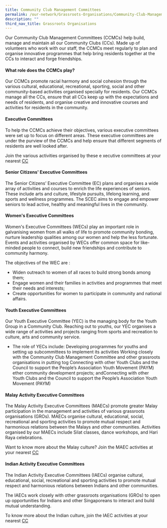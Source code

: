 ```yaml
---
title: Community Club Management Committees
permalink: /our-network/Grassroots-Organisations/Community-Club-Management-Committees/
description: ""
third_nav_title: Grassroots Organisations
---
```

Our Community Club Management Committees (CCMCs) help build, manage and maintain all our Community Clubs (CCs). Made up of volunteers who work with our staff, the CCMCs meet regularly to plan and organise innovative programmes that help bring residents together at the CCs to interact and forge friendships.

#### What role does the CCMCs play?

Our CCMCs promote racial harmony and social cohesion through the various cultural, educational, recreational, sporting, social and other community-based activities organised specially for residents. Our CCMCs manage all the CCs, ensure that all CCs keep up with the expectations and needs of residents, and organise creative and innovative courses and activities for residents in the community.

#### Executive Committees
To help the CCMCs achieve their objectives, various executive committees were set up to focus on different areas. These executive committees are under the purview of the CCMCs and help ensure that different segments of residents are well looked after.

Join the various activities organised by these e xecutive committees at your nearest [CC](https://www.onepa.gov.sg/cc)

#### Senior Citizens' Executive Committees
The Senior Citizens’ Executive Committee (EC) plans and organises a wide array of activities and courses to enrich the life experiences of seniors. These include arts and culture, lifestyle pursuits, lifelong learning, and sports and wellness programmes. The SCEC aims to engage and empower seniors to lead active, healthy and meaningful lives in the community.

#### Women's Executive Committees
Women's Executive Committees (WECs) play an important role in galvanising women from all walks of life to promote community bonding, nurture leadership qualities among our women and help the less fortunate. Events and activities organised by WECs offer common space for like-minded people to connect, build new friendships and contribute to community harmony.

The objectives of the WEC are :

* Widen outreach to women of all races to build strong bonds among them;
* Engage women and their families in activities and programmes that meet their needs and interests;
* Create opportunities for women to participate in community and national affairs.

#### Youth Executive Committees
Our Youth Executive Committee (YEC) is the managing body for the Youth Group in a Community Club. Reaching out to youths, our YEC organises a wide range of activities and projects ranging from sports and recreation to culture, arts and community service.


* The role of YECs include:
Developing programmes for youths and setting up subcommittees to implement its activities
Working closely with the Community Club Management Committee and other grassroots organisations in putting tog
Connecting with other Youth Clubs and the Council to support the People’s Association Youth Movement (PAYM)
ether community development projects; andConnecting with other Youth Clubs and the Council to support the People’s Association Youth Movement (PAYM)

#### Malay Activity Executive Committees
The Malay Activity Executive Committees (MAECs) promote greater Malay participation in the management and activities of various grassroots organisations (GROs). MAECs organise cultural, educational, social, recreational and sporting activities to promote mutual respect and harmonious relations between the Malays and other communities. Activities organised by our MAECs include Silat classes, dance workshops, and Hari Raya celebrations.

Want to know more about the Malay culture? Join the MAEC activities at your nearest [CC](https://www.onepa.gov.sg/cc)


#### Indian Activity Executive Committees

The Indian Activity Executive Committees (IAECs) organise cultural, educational, social, recreational and sporting activities to promote mutual respect and harmonious relations between Indians and other communities.

The IAECs work closely with other grassroots organisations (GROs) to open up opportunities for Indians and other Singaporeans to interact and build mutual understanding.

To know more about the Indian culture, join the IAEC activities at your nearest [CC](https://www.onepa.gov.sg/cc)